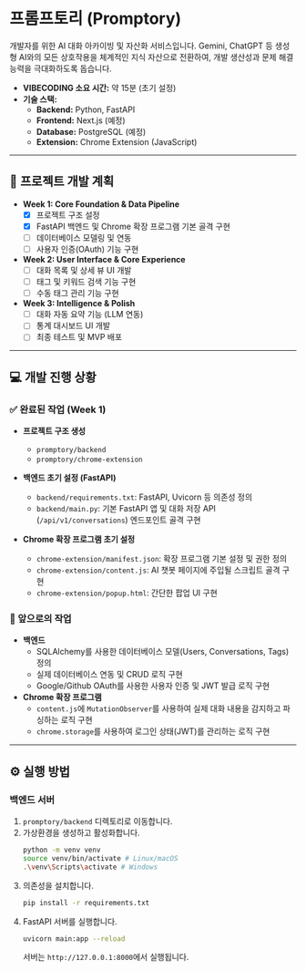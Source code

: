 # 프롬프토리 (Promptory)

개발자를 위한 AI 대화 아카이빙 및 자산화 서비스입니다. Gemini, ChatGPT 등 생성형 AI와의 모든 상호작용을 체계적인 지식 자산으로 전환하여, 개발 생산성과 문제 해결 능력을 극대화하도록 돕습니다.

- **VIBECODING 소요 시간:** 약 15분 (초기 설정)
- **기술 스택:**
  - **Backend:** Python, FastAPI
  - **Frontend:** Next.js (예정)
  - **Database:** PostgreSQL (예정)
  - **Extension:** Chrome Extension (JavaScript)

---

## 🚀 프로젝트 개발 계획

- **Week 1: Core Foundation & Data Pipeline**
  - [x] 프로젝트 구조 설정
  - [x] FastAPI 백엔드 및 Chrome 확장 프로그램 기본 골격 구현
  - [ ] 데이터베이스 모델링 및 연동
  - [ ] 사용자 인증(OAuth) 기능 구현

- **Week 2: User Interface & Core Experience**
  - [ ] 대화 목록 및 상세 뷰 UI 개발
  - [ ] 태그 및 키워드 검색 기능 구현
  - [ ] 수동 태그 관리 기능 구현

- **Week 3: Intelligence & Polish**
  - [ ] 대화 자동 요약 기능 (LLM 연동)
  - [ ] 통계 대시보드 UI 개발
  - [ ] 최종 테스트 및 MVP 배포

---

## 💻 개발 진행 상황

### ✅ 완료된 작업 (Week 1)

- **프로젝트 구조 생성**
  - `promptory/backend`
  - `promptory/chrome-extension`

- **백엔드 초기 설정 (FastAPI)**
  - `backend/requirements.txt`: FastAPI, Uvicorn 등 의존성 정의
  - `backend/main.py`: 기본 FastAPI 앱 및 대화 저장 API (`/api/v1/conversations`) 엔드포인트 골격 구현

- **Chrome 확장 프로그램 초기 설정**
  - `chrome-extension/manifest.json`: 확장 프로그램 기본 설정 및 권한 정의
  - `chrome-extension/content.js`: AI 챗봇 페이지에 주입될 스크립트 골격 구현
  - `chrome-extension/popup.html`: 간단한 팝업 UI 구현

### 📝 앞으로의 작업

- **백엔드**
  - SQLAlchemy를 사용한 데이터베이스 모델(Users, Conversations, Tags) 정의
  - 실제 데이터베이스 연동 및 CRUD 로직 구현
  - Google/Github OAuth를 사용한 사용자 인증 및 JWT 발급 로직 구현
- **Chrome 확장 프로그램**
  - `content.js`에 `MutationObserver`를 사용하여 실제 대화 내용을 감지하고 파싱하는 로직 구현
  - `chrome.storage`를 사용하여 로그인 상태(JWT)를 관리하는 로직 구현

---

## ⚙️ 실행 방법

### 백엔드 서버

1. `promptory/backend` 디렉토리로 이동합니다.
2. 가상환경을 생성하고 활성화합니다.
   ```bash
   python -m venv venv
   source venv/bin/activate # Linux/macOS
   .\venv\Scripts\activate # Windows
   ```
3. 의존성을 설치합니다.
   ```bash
   pip install -r requirements.txt
   ```
4. FastAPI 서버를 실행합니다.
   ```bash
   uvicorn main:app --reload
   ```
   서버는 `http://127.0.0.1:8000`에서 실행됩니다.
